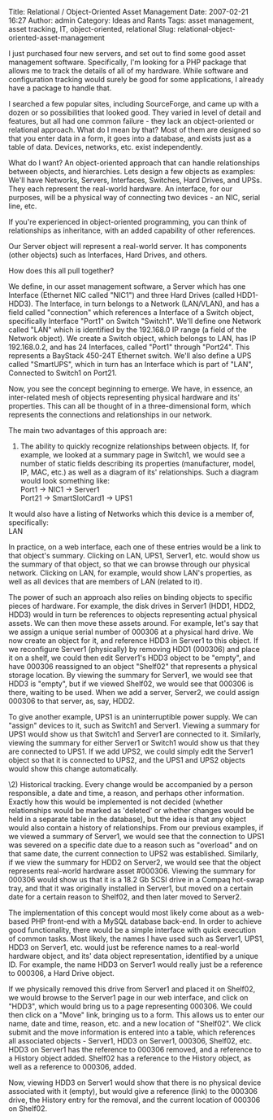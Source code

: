Title: Relational / Object-Oriented Asset Management
Date: 2007-02-21 16:27
Author: admin
Category: Ideas and Rants
Tags: asset management, asset tracking, IT, object-oriented, relational
Slug: relational-object-oriented-asset-management

I just purchased four new servers, and set out to find some good asset
management software. Specifically, I'm looking for a PHP package that
allows me to track the details of all of my hardware. While software and
configuration tracking would surely be good for some applications, I
already have a package to handle that.

I searched a few popular sites, including SourceForge, and came up with
a dozen or so possibilities that looked good. They varied in level of
detail and features, but all had one common failure - they lack an
object-oriented or relational approach. What do I mean by that? Most of
them are designed so that you enter data in a form, it goes into a
database, and exists just as a table of data. Devices, networks, etc.
exist independently.

What do I want? An object-oriented approach that can handle
relationships between objects, and hierarchies. Lets design a few
objects as examples: We'll have Networks, Servers, Interfaces, Switches,
Hard Drives, and UPSs. They each represent the real-world hardware. An
interface, for our purposes, will be a physical way of connecting two
devices - an NIC, serial line, etc.

If you're experienced in object-oriented programming, you can think of
relationships as inheritance, with an added capability of other
references.

Our Server object will represent a real-world server. It has components
(other objects) such as Interfaces, Hard Drives, and others.

How does this all pull together?

We define, in our asset management software, a Server which has one
Interface (Ethernet NIC called "NIC1") and three Hard Drives (called
HDD1-HDD3). The Interface, in turn belongs to a Network (LAN/VLAN), and
has a field called "connection" which references a Interface of a Switch
object, specifically Interface "Port1" on Switch "Switch1". We'll define
one Network called "LAN" which is identified by the 192.168.0 IP range
(a field of the Network object). We create a Switch object, which
belongs to LAN, has IP 192.168.0.2, and has 24 Interfaces, called
"Port1" through "Port24". This represents a BayStack 450-24T Ethernet
switch. We'll also define a UPS called "SmartUPS", which in turn has an
Interface which is part of "LAN", Connected to Switch1 on Port21.

Now, you see the concept beginning to emerge. We have, in essence, an
inter-related mesh of objects representing physical hardware and its'
properties. This can all be thought of in a three-dimensional form,
which represents the connections and relationships in our network.

The main two advantages of this approach are:  
1) The ability to quickly recognize relationships between objects. If,
for example, we looked at a summary page in Switch1, we would see a
number of static fields describing its properties (manufacturer, model,
IP, MAC, etc.) as well as a diagram of its' relationships. Such a
diagram would look something like:  
Port1 -\> NIC1 -\> Server1  
Port21 -\> SmartSlotCard1 -\> UPS1

It would also have a listing of Networks which this device is a member
of, specifically:  
LAN

In practice, on a web interface, each one of these entries would be a
link to that object's summary. Clicking on LAN, UPS1, Server1, etc.
would show us the summary of that object, so that we can browse through
our physical network. Clicking on LAN, for example, would show LAN's
properties, as well as all devices that are members of LAN (related to
it).

The power of such an approach also relies on binding objects to specific
pieces of hardware. For example, the disk drives in Server1 (HDD1, HDD2,
HDD3) would in turn be references to objects representing actual
physical assets. We can then move these assets around. For example,
let's say that we assign a unique serial number of 000306 at a physical
hard drive. We now create an object for it, and reference HDD3 in
Server1 to this object. If we reconfigure Server1 (physically) by
removing HDD1 (000306) and place it on a shelf, we could then edit
Server1's HDD3 object to be "empty", and have 000306 reassigned to an
object "Shelf02" that represents a physical storage location. By viewing
the summary for Server1, we would see that HDD3 is "empty", but if we
viewed Shelf02, we would see that 000306 is there, waiting to be used.
When we add a server, Server2, we could assign 000306 to that server,
as, say, HDD2.

To give another example, UPS1 is an uninterruptible power supply. We can
"assign" devices to it, such as Switch1 and Server1. Viewing a summary
for UPS1 would show us that Switch1 and Server1 are connected to it.
Similarly, viewing the summary for either Server1 or Switch1 would show
us that they are connected to UPS1. If we add UPS2, we could simply edit
the Server1 object so that it is connected to UPS2, and the UPS1 and
UPS2 objects would show this change automatically.

\2) Historical tracking. Every change would be accompanied by a person
responsible, a date and time, a reason, and perhaps other information.
Exactly how this would be implemented is not decided (whether
relationships would be marked as 'deleted' or whether changes would be
held in a separate table in the database), but the idea is that any
object would also contain a history of relationships. From our previous
examples, if we viewed a summary of Server1, we would see that the
connection to UPS1 was severed on a specific date due to a reason such
as "overload" and on that same date, the current connection to UPS2 was
established. Similarly, if we view the summary for HDD2 on Server2, we
would see that the object represents real-world hardware asset \#000306.
Viewing the summary for 000306 would show us that it is a 18.2 Gb SCSI
drive in a Compaq hot-swap tray, and that it was originally installed in
Server1, but moved on a certain date for a certain reason to Shelf02,
and then later moved to Server2.

The implementation of this concept would most likely come about as a
web-based PHP front-end with a MySQL database back-end. In order to
achieve good functionality, there would be a simple interface with quick
execution of common tasks. Most likely, the names I have used such as
Server1, UPS1, HDD3 on Server1, etc. would just be reference names to a
real-world hardware object, and its' data object representation,
identified by a unique ID. For example, the name HDD3 on Server1 would
really just be a reference to 000306, a Hard Drive object.

If we physically removed this drive from Server1 and placed it on
Shelf02, we would browse to the Server1 page in our web interface, and
click on "HDD3", which would bring us to a page representing 000306. We
could then click on a "Move" link, bringing us to a form. This allows us
to enter our name, date and time, reason, etc. and a new location of
"Shelf02". We click submit and the move information is entered into a
table, which references all associated objects - Server1, HDD3 on
Server1, 000306, Shelf02, etc. HDD3 on Server1 has the reference to
000306 removed, and a reference to a History object added. Shelf02 has a
reference to the History object, as well as a reference to 000306,
added.

Now, viewing HDD3 on Server1 would show that there is no physical device
associated with it (empty), but would give a reference (link) to the
000306 drive, the History entry for the removal, and the current
location of 000306 on Shelf02.
